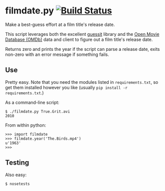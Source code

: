 # filmdate.py [![Build Status](https://travis-ci.org/tylerjl/filmdate.svg?branch=master)](https://travis-ci.org/tylerjl/filmdate)

Make a best-guess effort at a film title's release date.

This script leverages both the excellent [guessit](https://github.com/wackou/guessit) library and the [Open Movie Database (OMDb)](https://github.com/dgilland/omdb.py) data and client to figure out a film title's release date.

Returns zero and prints the year if the script can parse a release date, exits non-zero with an error message if something fails.

## Use

Pretty easy. Note that you need the modules listed in `requirements.txt`, so get them installed however you like (usually `pip install -r requirements.txt`.)

As a command-line script:

```shellsession
$ ./filmdate.py True.Grit.avi
2010
```

From within python:

```
>>> import filmdate
>>> filmdate.year('The.Birds.mp4')
u'1963'
>>>
```

## Testing

Also easy:

```shellsession
$ nosetests
```
